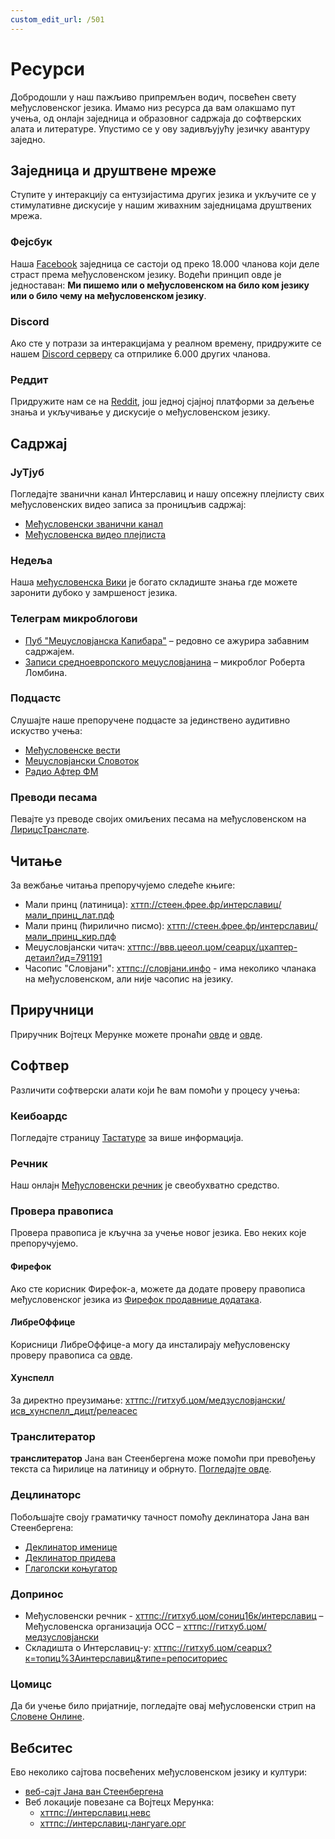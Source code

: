```yaml
---
custom_edit_url: /501
---
```


# Ресурси

Добродошли у наш пажљиво припремљен водич, посвећен свету међусловенског језика. Имамо низ ресурса да вам олакшамо пут учења, од онлајн заједница и образовног садржаја до софтверских алата и литературе. Упустимо се у ову задивљујућу језичку авантуру заједно.

## Заједница и друштвене мреже

Ступите у интеракцију са ентузијастима других језика и укључите се у стимулативне дискусије у нашим живахним заједницама друштвених мрежа.

### Фејсбук

Наша [Facebook][1] заједница се састоји од преко 18.000 чланова који деле страст према међусловенском језику. Водећи принцип овде је једноставан: **Ми пишемо или о међусловенском на било ком језику или о било чему на међусловенском језику**.

### Discord

Ако сте у потрази за интеракцијама у реалном времену, придружите се нашем [Discord серверу][2] са отприлике 6.000 других чланова.

### Реддит

Придружите нам се на [Reddit][3], још једној сјајној платформи за дељење знања и укључивање у дискусије о међусловенском језику.

## Садржај

### ЈуТјуб

Погледајте званични канал Интерславиц и нашу опсежну плејлисту свих међусловенских видео записа за проницљив садржај:

- [Међусловенски званични канал][4]
- [Међусловенска видео плејлиста][5]

### Недеља

Наша [међусловенска Вики][6] је богато складиште знања где можете заронити дубоко у замршеност језика.

### Телеграм микроблогови

- [Пуб "Меџусловјанска Капибара"][7] – редовно се ажурира забавним садржајем.
- [Записи средноевропского меџусловјанина][8] – микроблог Роберта Ломбина.

### Подцастс

Слушајте наше препоручене подцасте за јединствено аудитивно искуство учења:

- [Међусловенске вести][9]
- [Меџусловјански Словоток][10]
- [Радио Афтер ФМ][11]

### Преводи песама

Певајте уз преводе својих омиљених песама на међусловенском на [ЛирицсТранслате][12].

## Читање

За вежбање читања препоручујемо следеће књиге:

- Мали принц (латиница): [хттп://стеен.фрее.фр/интерславиц/мали\_принц\_лат.пдф][13]
- Мали принц (ћирилично писмо): [хттп://стеен.фрее.фр/интерславиц/мали\_принц\_кир.пдф][14]
- Меџусловјански читач: [хттпс://ввв.цееол.цом/сеарцх/цхаптер-детаил?ид=791191][15]
- Часопис "Словјани": [хттпс://словјани.инфо][16] - има неколико чланака на међусловенском, али није часопис на језику.

## Приручници

Приручник Војтецх Мерунке можете пронаћи [овде][17] и [овде][15].

## Софтвер

Различити софтверски алати који ће вам помоћи у процесу учења:

### Кеибоардс

Погледајте страницу [Тастатуре][18] за више информација.

### Речник

Наш онлајн [Међусловенски речник][19] је свеобухватно средство.

### Провера правописа

Провера правописа је кључна за учење новог језика. Ево неких које препоручујемо.

#### Фирефок

Ако сте корисник Фирефок-а, можете да додате проверу правописа међусловенског језика из [Фирефок продавнице додатака][20].

#### ЛибреОффице

Корисници ЛибреОффице-а могу да инсталирају међусловенску проверу правописа са [овде][21].

#### Хунспелл

За директно преузимање: [хттпс://гитхуб.цом/медзусловјански/исв\_хунспелл\_дицт/релеасес][22]

### Транслитератор

**транслитератор** Јана ван Стеенбергена може помоћи при превођењу текста са ћирилице на латиницу и обрнуто. [Погледајте овде][23].

### Децлинаторс

Побољшајте своју граматичку тачност помоћу деклинатора Јана ван Стеенбергена:

- [Деклинатор именице][24]
- [Деклинатор придева][25]
- [Глаголски коњугатор][26]

### Допринос

- Међусловенски речник - [хттпс://гитхуб.цом/сониц16к/интерславиц][27]
– Међусловенска организација ОСС – [хттпс://гитхуб.цом/медзусловјански][28]
- Складишта о Интерславиц-у: [хттпс://гитхуб.цом/сеарцх?к=топиц%3Аинтерславиц\&типе=репоситориес][29]

### Цомицс

Да би учење било пријатније, погледајте овај међусловенски стрип на [Словене Онлине][30].

## Вебситес

Ево неколико сајтова посвећених међусловенском језику и култури:

- [веб-сајт Јана ван Стеенбергена][31]
- Веб локације повезане са Војтецх Мерунка:
  - [хттпс://интерславиц.невс][32]
  - [хттпс://интерславиц-лангуаге.орг][33]

[1]: https://www.facebook.com/groups/interslavic

[2]: https://discord.com/invite/n3saqm27QW

[3]: https://www.reddit.com/r/interslavic/

[4]: https://www.youtube.com/channel/UCShYXuD2TyJlYd9UWUUiYiA

[5]: https://www.youtube.com/playlist?list=PLT_X5HnKrXoiL3a5oK9Tv977JI8ijvFNM

[6]: https://isv.miraheze.org/

[7]: https://t.me/interslavicthings

[8]: https://t.me/zapiskysm

[9]: https://interslavic.news/podkast

[10]: https://linktr.ee/medzuslovjansky.slovotok

[11]: https://tyflonet.com/siciliano/arhiv/

[12]: https://lyricstranslate.com/language/interslavic

[13]: http://steen.free.fr/interslavic/maly_princ_lat.pdf

[14]: http://steen.free.fr/interslavic/maly_princ_kir.pdf

[15]: https://www.ceeol.com/search/chapter-detail?id=791191

[16]: https://slovjani.info

[17]: https://www.patro.cz/interslavic-zonal-constructed-language/

[18]: ./keyboards.md

[19]: https://interslavic-dictionary.com/

[20]: https://addons.mozilla.org/en-US/firefox/addon/interslavic-spellcheck/

[21]: https://extensions.libreoffice.org/en/extensions/show/15995

[22]: https://github.com/medzuslovjansky/isv_hunspell_dict/releases

[23]: http://steen.free.fr/interslavic/transliterator.html

[24]: http://steen.free.fr/interslavic/declinator.html

[25]: http://steen.free.fr/interslavic/adjectivator.html

[26]: http://steen.free.fr/interslavic/conjugator.html

[27]: https://github.com/sonic16x/interslavic

[28]: https://github.com/medzuslovjansky

[29]: https://github.com/search?q=topic%3Ainterslavic&type=repositories

[30]: https://slovene.online/animation/1.0/msl/index.html

[31]: http://steen.free.fr/interslavic

[32]: https://interslavic.news

[33]: https://interslavic-language.org

